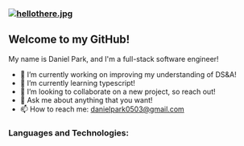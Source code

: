 ### [![hellothere.jpg](https://i.postimg.cc/wTL36671/hellothere.jpg)](https://postimg.cc/Whps8cmV)

## Welcome to my GitHub!

My name is Daniel Park, and I'm a full-stack software engineer!

- 🔭 I’m currently working on improving my understanding of DS&A!
- 🌱 I’m currently learning typescript!
- 👯 I’m looking to collaborate on a new project, so reach out!
- 💬 Ask me about anything that you want!
- 📫 How to reach me: danielpark0503@gmail.com

### [](https://github.com/dpxrk/dpxrk/#languagesandtechnologies)Languages and Technologies:


<!---
<img height="40" src='https://raw.githubusercontent.com/github/explore/80688e429a7d4ef2fca1e82350fe8e3517d3494d/topics/visual-studio-code/visual-studio-code.png'>
<img height="40" src='https://raw.githubusercontent.com/github/explore/80688e429a7d4ef2fca1e82350fe8e3517d3494d/topics/html/html.png'>
<img height="40" src='https://raw.githubusercontent.com/github/explore/80688e429a7d4ef2fca1e82350fe8e3517d3494d/topics/css/css.png'>
<img height="40" src='https://raw.githubusercontent.com/github/explore/80688e429a7d4ef2fca1e82350fe8e3517d3494d/topics/javascript/javascript.png'>
<img height="40" src='https://raw.githubusercontent.com/github/explore/80688e429a7d4ef2fca1e82350fe8e3517d3494d/topics/react/react.png'>
<img height="40" src='(https://raw.githubusercontent.com/github/explore/80688e429a7d4ef2fca1e82350fe8e3517d3494d/topics/nodejs/nodejs.png'>
<img height="40" src='https://raw.githubusercontent.com/github/explore/80688e429a7d4ef2fca1e82350fe8e3517d3494d/topics/python/python.png'>
<img height="40" src='https://raw.githubusercontent.com/github/explore/80688e429a7d4ef2fca1e82350fe8e3517d3494d/topics/flask/flask.png'>
<img height="40" src='https://raw.githubusercontent.com/github/explore/80688e429a7d4ef2fca1e82350fe8e3517d3494d/topics/sql/sql.png'>
<img height="40" src='https://raw.githubusercontent.com/github/explore/80688e429a7d4ef2fca1e82350fe8e3517d3494d/topics/postgresql/postgresql.png'>
<img height="40" src='https://raw.githubusercontent.com/github/explore/80688e429a7d4ef2fca1e82350fe8e3517d3494d/topics/git/git.png'>
<img height="40" src='https://raw.githubusercontent.com/github/explore/80688e429a7d4ef2fca1e82350fe8e3517d3494d/topics/docker/docker.png'>
---!>



